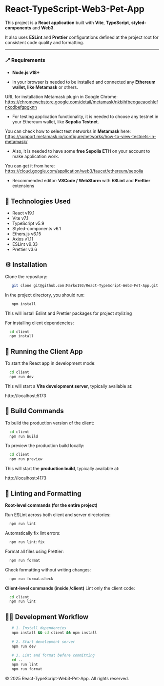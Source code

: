 # React-TypeScript-Web3-Pet-App

This project is a **React application** built with **Vite**, **TypeScript**, **styled-components** and **Web3**. 

It also uses **ESLint** and **Prettier** configurations defined at the project root for consistent code quality and formatting.

---

### 🪄 Requirements

- **Node.js v18+**

- In your browser is needed to be installed and connected any **Ethereum wallet, like Metamask** or others.

URL for installation Metamask plugin in Google Chrome: https://chromewebstore.google.com/detail/metamask/nkbihfbeogaeaoehlefnkodbefgpgknn

- For testing application functionality, it is needed to choose any testnet in your Ethereum wallet, like **Sepolia Testnet**. 

You can check how to select test networks in **Metamask** here: https://support.metamask.io/configure/networks/how-to-view-testnets-in-metamask/

- Also, it is needed to have some **free Sepolia ETH** on your account to make application work. 

You can get it from here: https://cloud.google.com/application/web3/faucet/ethereum/sepolia

- Recommended editor: **VSCode / WebStorm** with **ESLint** and **Prettier** extensions

## 🧰 Technologies Used

- React v19.1
- Vite v7.1
- TypeScript v5.9
- Styled-components v6.1
- Ethers.js v6.15
- Axios v1.11
- ESLint v9.33
- Prettier v3.6

## ⚙️ Installation

Clone the repository:

```bash
   git clone git@github.com:Marko193/React-TypeScript-Web3-Pet-App.git
```
   
In the project directory, you should run:

```bash
   npm install
```
   This will install Eslint and Prettier packages for project stylizing

For installing client dependencies:

```bash
  cd client
  npm install
```

## 🚀 Running the Client App

To start the React app in development mode:

```bash
  cd client
  npm run dev
```

This will start a **Vite development server**, typically available at:

http://localhost:5173

## 🧱 Build Commands

To build the production version of the client:

```bash
  cd client
  npm run build
```

To preview the production build locally:

```bash
  cd client
  npm run preview
```

This will start the **production build**, typically available at:

http://localhost:4173

## 🧹 Linting and Formatting

**Root-level commands (for the entire project)**

Run ESLint across both client and server directories:

```bash
  npm run lint
```

Automatically fix lint errors:

```bash
  npm run lint:fix
```

Format all files using Prettier:

```bash
  npm run format
```

Check formatting without writing changes:

```bash
  npm run format:check
```

**Client-level commands (inside /client)**
Lint only the client code:

```bash
  cd client
  npm run lint
```

## 🧑‍💻 Development Workflow

```bash
   # 1. Install dependencies
   npm install && cd client && npm install
   
   # 2. Start development server
   npm run dev
   
   # 3. Lint and format before committing
   cd ..
   npm run lint
   npm run format
```

© 2025 React-TypeScript-Web3-Pet-App. All rights reserved.